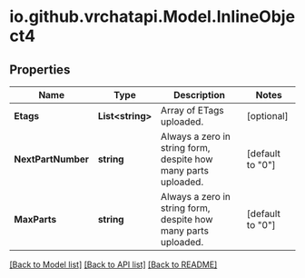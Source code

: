 
# io.github.vrchatapi.Model.InlineObject4

## Properties

Name | Type | Description | Notes
------------ | ------------- | ------------- | -------------
**Etags** | **List&lt;string&gt;** | Array of ETags uploaded. | [optional] 
**NextPartNumber** | **string** | Always a zero in string form, despite how many parts uploaded. | [default to "0"]
**MaxParts** | **string** | Always a zero in string form, despite how many parts uploaded. | [default to "0"]

[[Back to Model list]](../README.md#documentation-for-models)
[[Back to API list]](../README.md#documentation-for-api-endpoints)
[[Back to README]](../README.md)

